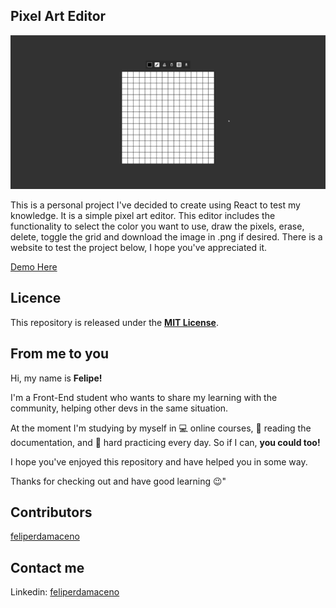 ## Pixel Art Editor

![page-showcase](app-showcase/app-showcase.gif)

This is a personal project I've decided to create using React to test my knowledge. It is a simple pixel art editor. This editor includes the functionality to select the color you want to use, draw the pixels, erase, delete, toggle the grid and download the image in .png if desired. There is a website to test the project below, I hope you've appreciated it.

[Demo Here](https://feliperdamaceno.github.io/pixel-art-editor)

## Licence

This repository is released under the [**MIT License**](LICENSE).

## From me to you

Hi, my name is **Felipe!**

I'm a Front-End student who wants to share my learning with the community, helping other devs in the same situation.

At the moment I'm studying by myself in 💻 online courses, 📄 reading the documentation, and 💪 hard practicing every day. So if I can, **you could too!**

I hope you've enjoyed this repository and have helped you in some way.

Thanks for checking out and have good learning 😉"

## Contributors

[feliperdamaceno](https://github.com/feliperdamaceno/)

## Contact me

Linkedin: [feliperdamaceno](https://www.linkedin.com/in/feliperdamaceno/)

